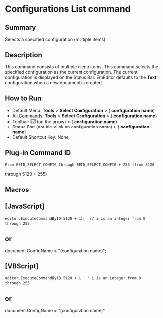 # Configurations List command

## Summary

Selects a specified configuration (multiple items).

## Description

This command consists of multiple menu items. This command selects the
specified configuration as the current configuration. The current
configuration is displayed on the Status Bar. EmEditor defaults to the
**Text** configuration when a new document is created.

## How to Run

- Default Menu: **Tools** \> **Select Configuration** \> ( **configuration name**)
- [All Commands](all_commands): **Tools** >
**Select Configuration** \> ( **configuration name**)
- Toolbar: ![](../../images/configpopup.gif) (on
the arrow) >
( **configuration name**)
- Status Bar: (double-click on configuration name) > ( **configuration name**)
- Default Shortcut Key: None

## Plug-in Command ID

```
From EEID_SELECT_CONFIG through EEID_SELECT_CONFIG + 255 (from 5120
```
through 5120 + 255)

## Macros

## \[JavaScript\]

```
editor.ExecuteCommandByID(5120 + i);  // i is an integer from 0
through 255
```

## or

document.ConfigName = "(configuration name)";

## \[VBScript\]

```
editor.ExecuteCommandByID 5120 + i   ' i is an integer from 0
through 255
```

## or

document.ConfigName = "(configuration name)"
